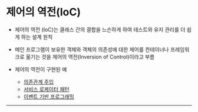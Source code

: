 # 제어의 역전(IoC)

- 제어의 역전 (IoC)는 클래스 간의 결합을 느슨하게 하여 테스트와 유지 관리를 더 쉽게 하는 설계 원칙
- 메인 프로그램이 보유한 객체와 객체의 의존성에 대한 제어를 컨테이너나 프레임워크로 옮기는 것을 제어의 역전(Inversion of Control)이라고 부름

- 제어의 역전이 구현된 예
	- [의존관계 주입](의존관계%20주입.md)
	- [서비스 로케이터 패턴](../../Service%20Locator%20Pattern.md)
	- [이벤트 기반 프로그래밍](../../Event-driven%20Programming.md) 
	





---
